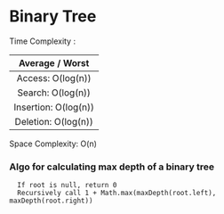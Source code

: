 # Binary Tree

Time Complexity :

|   Average / Worst    |
| :------------------: |
|  Access: O(log(n))   |
|  Search: O(log(n))   |
| Insertion: O(log(n)) |
| Deletion: O(log(n))  |

Space Complexity: O(n)

### Algo for calculating max depth of a binary tree

```pseudocode
  If root is null, return 0
  Recursively call 1 + Math.max(maxDepth(root.left), maxDepth(root.right))
```
